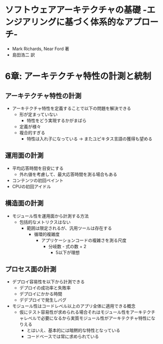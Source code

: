 # ソフトウェアアーキテクチャの基礎 -エンジアリングに基づく体系的なアプローチ-
- Mark Richards, Near Ford 著
- 島田浩二 訳

# 6章: アーキテクチャ特性の計測と統制
## アーキテクチャ特性の計測
- アーキテクチャ特性を定義することで以下の問題を解決できる
  - 形が定まっていない
    - 特性をどう実現するかがまばら
  - 定義が様々
  - 複合的すぎる
    - 特性は入れ子になっている
-> またユピキタス言語の獲得も望める

## 運用面の計測
- 平均応答時間を目安にする
  - 外れ値を考慮して、最大応答時間を測る場合もある
- コンテンツの初回ペイント
- CPUの初回アイドル

## 構造面の計測
- モジュール性を運用面から計測する方法
  - 包括的なメトリクスはない
    - 範囲は限定されるが、汎用ツールは存在する
      - 循環的複雑度
        - アプリケーションコードの複雑さを測る尺度
          - 分岐数 - 式の数 + 2
            - 5以下が理想

## プロセス面の計測
- デプロイ容易性を以下から計測できる
  - デプロイの成功率と失敗率
  - デプロイにかかる時間
  - デデプロイで発生しバグ
- モジュール性はコードレベル以上のアプリ全体に適用できる概念
  - 仮にテスト容易性が求められる場合それはモジュール性をアーキテクチャレベルで必要になるから実質モジュール性がアーキテクチャ特性になりえる
    - とはいえ、基本的には暗黙的な特性となっている
    - コードベースでは常に求められている